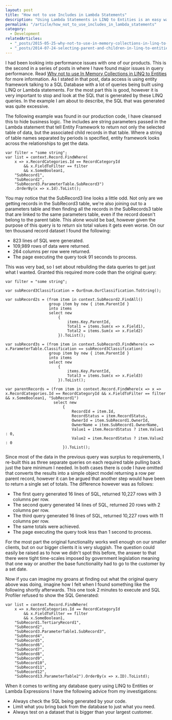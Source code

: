 ```yaml
---
layout: post
title: "How not to use Includes in Lambda Statements"
description: "Using Lambda Statements in LINQ to Entities is an easy way to include other entities in entity framework 4, but it comes at a cost."
permalink: "/article/how_not_to_use_includes_in_lambda_statements"
category:
  - Development
relatedArticles:
  - "_posts/2015-05-25-why-not-to-use-in-memory-collections-in-linq-to-sql.md"
  - "_posts/2014-07-24-selecting-parent-and-children-in-linq-to-entities.md"
---
```


I had been looking into performance issues with one of our products.  This is the second in a series of posts in where I have found major issues in query performance.  Read [Why not to use In Memory Collections in LINQ to Entities](/article/why_not_to_use_in_memory_collections_in_linq_to_entities) for more information.  As I stated in that post, data access is using entity framework talking to a SQL Database with a lot of queries being built using LINQ or Lambda statements.  For the most part this is good, however it is very important to stop and look at the SQL that is generated by these LINQ queries.  In the example I am about to describe, the SQL that was generated was quite excessive.

The following example was found in our production code, I have cleansed this to hide business logic.  The includes are string parameters passed in the Lambda statement that tell Entity Framework to return not only the selected table of data, but the associated child records in that table.  Where a string of table names separated by periods is specified, entity framework looks across the relationships to get the data.

```
var filter = "some string";
var list = context.Record.FindWhere(
    x => x.RecordCategories.Id == RecordCategoryId
        && x.FieldToFilter == filter
        && x.SomeBoolean1,
    "SubRecord1",
    "SubRecord2",
    "SubRecord3.ParameterTable.SubRecord3")
    .OrderBy(x => x.Id).ToList();
```

You may notice that the SubRecord3 line looks a little odd. Not only are we getting records in the SubRecord3 table, we're also joining out to a parameters table and then finding all the records in the SubRecords3 table that are linked to the same parameters table, even if the record doesn't belong to the parent table.  This alone would be bad, however given the purpose of this query is to return six total values it gets even worse.  On our ten thousand record dataset I found the following:

- 823 lines of SQL were generated.
- 109,989 rows of data were returned.
- 264 columns per row were returned.
- The page executing the query took 91 seconds to process.

This was very bad, so I set about rebuilding the data queries to get just what I wanted.  Granted this required more code than the original query:

```
var filter = "some string";

var subRecord3Classification = OurEnum.OurClassification.ToString();

var subRecord2s = (from item in context.SubRecord2.FindAll()
                   group item by new { item.ParentId }
                   into items
                   select new
                       {
                           items.Key.ParentId,
                           Total1 = items.Sum(x => x.Field1),
                           Total2 = items.Sum(x => x.Field2)
                       }).ToList();

var subRecord3s = (from item in context.SubRecord3.FindWhere(x => x.ParameterTable.Classification == subRecord3Classification)
                   group item by new { item.ParentId }
                   into items
                   select new
                       {
                           items.Key.ParentId,
                           Total3 = items.Sum(x => x.Field3)
                       }).ToList();

var parentRecords = (from item in context.Record.FindWhere(x => x => x.RecordCategories.Id == RecordCategoryId && x.FieldToFilter == filter && x.SomeBoolean1, "SubRecord1")
                     select new
                         {
                             RecordId = item.Id,
                             RecordStatus = item.RecordStatus,
                             OwnerId = item.SubRecord1.OwnerId,
                             OwnerName = item.SubRecord1.OwnerName,
                             Value1 = item.RecordStatus ? item.Value1 : 0,
                             Value2 = item.RecordStatus ? item.Value2 : 0
                         }).ToList();
```

Since most of the data in the previous query was surplus to requirements, I re-built this as three separate queries on each required table pulling back just the bare minimum I needed.  In both cases there is code I have omitted that converts the results into a simple object model returning a row per parent record, however it can be argued that another step would have been to return a single set of totals.  The difference however was as follows:

- The first query generated 16 lines of SQL, returned 10,227 rows with 3 columns per row.
- The second query generated 14 lines of SQL, returned 20 rows with 2 columns per row.
- The third query generated 16 lines of SQL, returned 10,227 rows with 11 columns per row.
- The same totals were achieved.
- The page executing the query took less than 1 second to process.

For the most part the original functionality works well enough on our smaller clients, but on our bigger clients it is very sluggish.  The question could easily be raised as to how we didn't spot this before, the answer to that there were tight time-scales imposed by government legislation meaning that one way or another the base functionality had to go to the customer by a set date.

Now if you can imagine my groans at finding out what the original query above was doing, imagine how I felt when I found something like the following shortly afterwards.  This one took 2 minutes to execute and SQL Profiler refused to show the SQL Generated:

```
var list = context.Record.FindWhere(
    x => x.RecordCategories.Id == RecordCategoryId
        && x.FieldToFilter == filter
        && x.SomeBoolean1,
    "SubRecord1.TertiaryRecord1",
    "SubRecord2",
    "SubRecord3.ParameterTable1.SubRecord3",
    "SubRecord4",
    "SubRecord5",
    "SubRecord6",
    "SubRecord7",
    "SubRecord8",
    "SubRecord9",
    "SubRecord10",
    "SubRecord11",
    "SubRecord12",
    "SubRecord13.ParameterTable2").OrderBy(x => x.ID).ToListd);
```

When it comes to writing any database query using LINQ to Entities or Lambda Expressions I have the following advice from my investigations:

- Always check the SQL being generated by your code.
- Limit what you bring back from the database to just what you need.
- Always test on a dataset that is bigger than your largest customer.